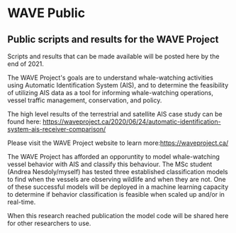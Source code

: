 # WAVE Public
## Public scripts and results for the WAVE Project
Scripts and results that can be made available will be posted here by the end of 2021.

The WAVE Project's goals are to understand whale-watching activities using Automatic Identification System (AIS), and to determine the feasibility of utilizing AIS data as a tool for informing whale-watching operations, vessel traffic management, conservation, and policy.

The high level results of the terrestrial and satellite AIS case study can be found here: https://waveproject.ca/2020/06/24/automatic-identification-system-ais-receiver-comparison/

Please visit the WAVE Project website to learn more:https://waveproject.ca/

The WAVE Project has afforded an opporuntity to model whale-watching vessel behavior with AIS and classify this behaviour. The MSc student (Andrea Nesdoly/myself) has tested three established classification models to find when the vessels are observing wildlife and when they are not. One of these successful models will be deployed in a machine learning capacity to determine if behavior classification is feasible when scaled up and/or in real-time.

When this research reached publication the model code will be shared here for other researchers to use.
